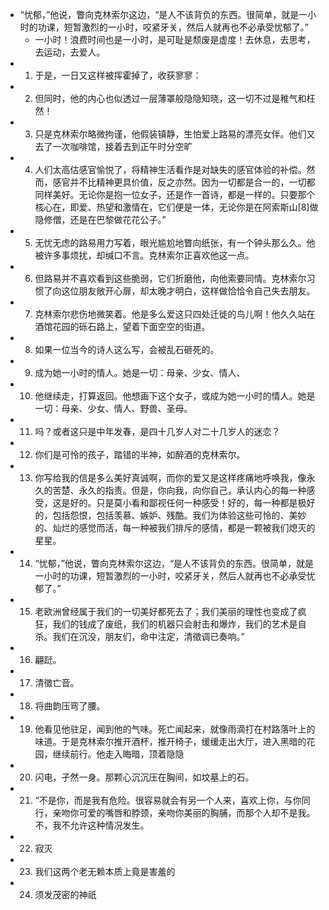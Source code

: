- “忧郁，”他说，瞥向克林索尔这边，“是人不该背负的东西。很简单，就是一小时的功课，短暂激烈的一小时，咬紧牙关，然后人就再也不必承受忧郁了。”
	- 一小时！浪费时间也是一小时，是可耻是颓废是虚度！去休息，去思考，去运动，去爱人。
- 1. 于是，一日又这样被挥霍掉了，收获寥寥：
- 2. 但同时，他的内心也似透过一层薄罩般隐隐知晓，这一切不过是稚气和枉然！
- 3. 只是克林索尔略微拘谨，他假装镇静，生怕爱上路易的漂亮女伴。他们又去了一次咖啡馆，接着去到正午时分空旷
- 4. 人们太高估感官愉悦了，将精神生活看作是对缺失的感官体验的补偿。然而，感官并不比精神更具价值，反之亦然。因为一切都是合一的，一切都同样美好。无论你是抱一位女子，还是作一首诗，都是一样的。只要那个核心在，即爱、热望和激情在，它们便是一体，无论你是在阿索斯山[8]做隐修僧，还是在巴黎做花花公子。”
- 5. 无忧无虑的路易用力写着，眼光尴尬地瞥向纸张，有一个钟头那么久。他被许多事烦扰，却缄口不言。克林索尔正喜欢他这一点。
- 6. 但路易并不喜欢看到这些脆弱，它们折磨他，向他索要同情。克林索尔习惯了向这位朋友敞开心扉，却太晚才明白，这样做恰恰令自己失去朋友。
- 7. 克林索尔悲伤地微笑着。他是多么爱这只四处迁徙的鸟儿啊！他久久站在酒馆花园的砾石路上，望着下面空空的街道。
- 8. 如果一位当今的诗人这么写，会被乱石砸死的。
- 9. 成为她一小时的情人。她是一切：母亲、少女、情人、
- 10. 他继续走，打算返回。他想画下这个女子，或成为她一小时的情人。她是一切：母亲、少女、情人、野兽、圣母。
- 11. 吗？或者这只是中年发春，是四十几岁人对二十几岁人的迷恋？
- 12. 你们是可怜的孩子，踏错的半神，如醉酒的克林索尔。
- 13. 你写给我的信是多么美好真诚啊，而你的爱又是这样疼痛地呼唤我，像永久的苦楚、永久的指责。但是，你向我，向你自己，承认内心的每一种感受，这是好的。只是莫小看和鄙视任何一种感受！好的，每一种都是极好的，包括怨恨，包括羡慕、嫉妒、残酷。我们为体验这些可怜的、美妙的、灿烂的感觉而活，每一种被我们排斥的感情，都是一颗被我们熄灭的星星。
- 14. “忧郁，”他说，瞥向克林索尔这边，“是人不该背负的东西。很简单，就是一小时的功课，短暂激烈的一小时，咬紧牙关，然后人就再也不必承受忧郁了。”
- 15. 老欧洲曾经属于我们的一切美好都死去了；我们美丽的理性也变成了疯狂，我们的钱成了废纸，我们的机器只会射击和爆炸，我们的艺术是自杀。我们在沉没，朋友们，命中注定，清徵调已奏响。”
- 16. 翩跹。
- 17. 清徵亡音。
- 18. 将曲韵压弯了腰。
- 19. 他看见他驻足，闻到他的气味。死亡闻起来，就像雨滴打在村路落叶上的味道。于是克林索尔推开酒杯，推开椅子，缓缓走出大厅，进入黑暗的花园，继续前行。他走入晦暗，顶着隐隐
- 20. 闪电，孑然一身。那颗心沉沉压在胸间，如坟墓上的石。
- 21. “不是你，而是我有危险。很容易就会有另一个人来，喜欢上你，与你同行，亲吻你可爱的嘴唇和脖颈，亲吻你美丽的胸脯，而那个人却不是我。不，我不允许这种情况发生。
- 22. 寂灭
- 23. 我们这两个老无赖本质上竟是害羞的
- 24. 须发茂密的神祇